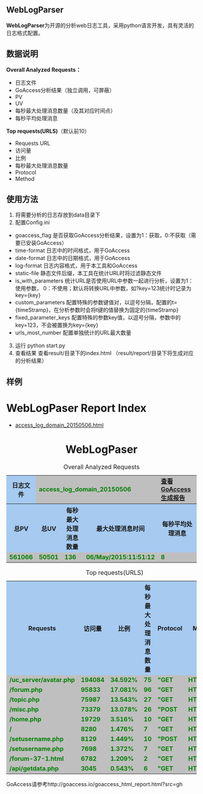 ## WebLogParser ##
**WebLogParser**为开源的分析web日志工具，采用python语言开发，具有灵活的日志格式配置。

## 数据说明 ##
**Overall Analyzed Requests：**
- 日志文件
- GoAccess分析结果（独立调用，可屏蔽）
- PV
- UV 
- 每秒最大处理消息数量（及其对应时间点）
- 每秒平均处理消息

**Top requests(URLS)**（默认前10）
- Requests URL
- 访问量
- 比例
- 每秒最大处理消息数量
- Protocol
- Method

## 使用方法 ##
1. 将需要分析的日志存放到data目录下
2. 配置Config.ini
- goaccess_flag 是否获取GoAccess分析结果，设置为1：获取，0:不获取（需要已安装GoAccess）
- time-format 日志中的时间格式，用于GoAccess
- date-format 日志中的日期格式，用于GoAccess
- log-format 日志内容格式，用于本工具和GoAccess
- static-file 静态文件后缀，本工具在统计URL时将过滤静态文件
- is_with_parameters 统计URL是否使用URL中参数一起进行分析，设置为1：使用参数， 0：不使用；默认将转换URL中参数，如?key=123统计时记录为key={key}
- custom_parameters 配置特殊的参数键值对，以逗号分隔，配置的t={timeStramp}，在分析参数时会将t键的值替换为固定的{timeStramp}
- fixed_parameter_keys 配置特殊的参数key值，以逗号分隔，参数中的key=123，不会被置换为key={key}
- urls_most_number 配置单独统计的URL最大数量
3. 运行
    python start.py
4. 查看结果
    查看result/目录下的index.html
    （result/report/目录下将生成对应的分析结果）
    
## 样例 ##
<html>
    <head><title>WebLogPaser Report Index</title></head>
    <body>
    <h1>WebLogPaser Report Index</h1>
    <ul>
    <li><a href="#" target="_WebLogPaserReport">access_log_domain_20150506.html</a></li>
    </ul>
    </body>
</html>

<html>
<meta http-equiv="Content-Type" content="text/html; charset=utf-8"/>
<style type="text/css">
th{
    background: #a6caf0;
    align:center;
    vertical-align:middle;
}
td{
    background:#bfbfbf;
    font-weight:bold;
    color:green;
}
</style>
<head>
<title>AutoTestReport</title>
</head>
<body>
    <h1 align="center">WebLogPaser</h1>
    <table border="0" align="center" width="80%">
        <caption>Overall Analyzed Requests</caption>
        <tr>
            <th><strong>日志文件</strong></th>
            <td colspan="3"><strong>access_log_domain_20150506</strong></td>
            <td>
                <a href="#" target="_goaccess">查看GoAccess生成报告</a>
            </td>
        </tr>
        <tr>
            <th><strong>总PV</strong></th>
            <th><strong>总UV</strong></th>
            <th><strong>每秒最大处理消息数量</strong></th>
            <th><strong>最大处理消息时间</strong></th>
            <th><strong>每秒平均处理消息</strong></th>
        </tr>
        <tr>
            <td><strong>561066</strong></td>
            <td><strong>50501</strong></td>
            <td><strong>136</strong></td>
            <td><strong>06/May/2015:11:51:12</strong></td>
            <td><strong>8</strong></td>
        </tr>
    </table>
    <table border="0" align="center" width="80%%">
        <caption>Top requests(URLS)</caption>
        <tr>
            <th><strong>Requests</strong></th>
            <th><strong>访问量</strong></th>
            <th><strong>比例</strong></th>
            <th><strong>每秒最大处理消息数量</strong></th>
            <th><strong>Protocol</strong></th>
            <th><strong>Method</strong></th>
        </tr>
        <tr>
            <td><strong>/uc_server/avatar.php</strong></td>
            <td><strong>194084</strong></td>
            <td><strong>34.592%</strong></td>
            <td><strong>75</strong></td>
            <td><strong>"GET</strong></td>
            <td><strong>HTTP/1.1"</strong></td>
        </tr>
        <tr>
            <td><strong>/forum.php</strong></td>
            <td><strong>95833</strong></td>
            <td><strong>17.081%</strong></td>
            <td><strong>96</strong></td>
            <td><strong>"GET</strong></td>
            <td><strong>HTTP/1.1"</strong></td>
        </tr>
        <tr>
            <td><strong>/topic.php</strong></td>
            <td><strong>75987</strong></td>
            <td><strong>13.543%</strong></td>
            <td><strong>27</strong></td>
            <td><strong>"GET</strong></td>
            <td><strong>HTTP/1.1"</strong></td>
        </tr>
        <tr>
            <td><strong>/misc.php</strong></td>
            <td><strong>73379</strong></td>
            <td><strong>13.078%</strong></td>
            <td><strong>26</strong></td>
            <td><strong>"POST</strong></td>
            <td><strong>HTTP/1.1"</strong></td>
        </tr>
        <tr>
            <td><strong>/home.php</strong></td>
            <td><strong>19729</strong></td>
            <td><strong>3.516%</strong></td>
            <td><strong>10</strong></td>
            <td><strong>"GET</strong></td>
            <td><strong>HTTP/1.1"</strong></td>
        </tr>
        <tr>
            <td><strong>/</strong></td>
            <td><strong>8280</strong></td>
            <td><strong>1.476%</strong></td>
            <td><strong>7</strong></td>
            <td><strong>"GET</strong></td>
            <td><strong>HTTP/1.1"</strong></td>
        </tr>
        <tr>
            <td><strong>/setusername.php</strong></td>
            <td><strong>8129</strong></td>
            <td><strong>1.449%</strong></td>
            <td><strong>10</strong></td>
            <td><strong>"POST</strong></td>
            <td><strong>HTTP/1.1"</strong></td>
        </tr>
        <tr>
            <td><strong>/setusername.php</strong></td>
            <td><strong>7698</strong></td>
            <td><strong>1.372%</strong></td>
            <td><strong>7</strong></td>
            <td><strong>"GET</strong></td>
            <td><strong>HTTP/1.1"</strong></td>
        </tr>
        <tr>
            <td><strong>/forum-37-1.html</strong></td>
            <td><strong>6782</strong></td>
            <td><strong>1.209%</strong></td>
            <td><strong>2</strong></td>
            <td><strong>"GET</strong></td>
            <td><strong>HTTP/1.1"</strong></td>
        </tr>
        <tr>
            <td><strong>/api/getdata.php</strong></td>
            <td><strong>3045</strong></td>
            <td><strong>0.543%</strong></td>
            <td><strong>6</strong></td>
            <td><strong>"GET</strong></td>
            <td><strong>HTTP/1.0"</strong></td>
        </tr>
    </table>
</body>
</html>

GoAccess请参考http://goaccess.io/goaccess_html_report.html?src=gh
